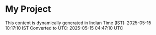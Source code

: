 # My Project

This content is dynamically generated in Indian Time (IST): 2025-05-15 10:17:10 IST
Converted to UTC: 2025-05-15 04:47:10 UTC
